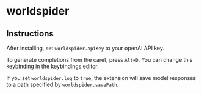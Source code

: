 # worldspider

## Instructions

After installing, set `worldspider.apiKey` to your openAI API key.

To generate completions from the caret, press `Alt+D`. You can change this keybinding in the keybindings editor.

If you set `worldspider.log` to `true`, the extension will save model responses to a path specified by `worldspider.savePath`.